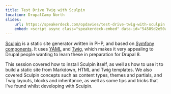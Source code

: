 ```yaml
---
title: Test Drive Twig with Sculpin
location: DrupalCamp North
slides:
    url: https://speakerdeck.com/opdavies/test-drive-twig-with-sculpin
    embed: <script async class="speakerdeck-embed" data-id="54589d2e50a3476a9a75aed809e9edf1" data-ratio="1.77777777777778" src="//speakerdeck.com/assets/embed.js"></script>
---
```

[Sculpin](https://sculpin.io) is a static site generator written in PHP, and based on [Symfony components](http://symfony.com/doc/current/components/index.html). It uses [YAML](http://yaml.org/) and [Twig](http://twig.sensiolabs.org/), which makes it very appealing to Drupal people wanting to learn these in preparation for Drupal 8.

This session covered how to install Sculpin itself, as well as how to use it to build a static site from Markdown, HTML and Twig templates. We also covered Sculpin concepts such as content types, themes and partials, and Twig layouts, blocks and inheritance, as well as some tips and tricks that I've found whilst developing with Sculpin.
